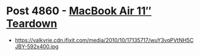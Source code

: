 # Post 4860 - [MacBook Air 11&#8243; Teardown](https://www.ifixit.com/News/4860/macbook-air-11-teardown)

- https://valkyrie.cdn.ifixit.com/media/2010/10/17135717/wuY3vqPVtNH5CJBY-592x400.jpg
